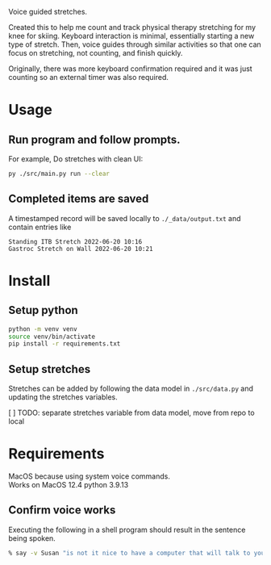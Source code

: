 Voice guided stretches.

Created this to help me count and track physical therapy stretching for my knee for skiing. 
Keyboard interaction is minimal, essentially starting a new type of stretch. Then, voice guides through similar activities so that one can focus on stretching, not counting, and finish quickly.

Originally, there was more keyboard confirmation required and it was just counting so an external timer was also required.

# Usage

## Run program and follow prompts. 

For example, Do stretches with clean UI:

```sh
py ./src/main.py run --clear
```

## Completed items are saved

A timestamped record will be saved locally to `./_data/output.txt` and contain entries like

```
Standing ITB Stretch 2022-06-20 10:16
Gastroc Stretch on Wall 2022-06-20 10:21
```

# Install

## Setup python

```sh
python -m venv venv
source venv/bin/activate
pip install -r requirements.txt
```

## Setup stretches

Stretches can be added by following the data model in `./src/data.py` and updating the stretches variables.

[ ] TODO: separate stretches variable from data model, move from repo to local

# Requirements

MacOS because using system voice commands.    
Works on MacOS 12.4 python 3.9.13

## Confirm voice works

Executing the following in a shell program should result in the sentence being spoken.

```sh
% say -v Susan "is not it nice to have a computer that will talk to you?"
```
